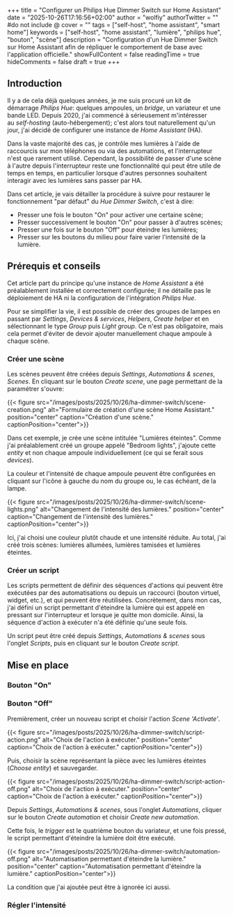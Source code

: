 +++
title = "Configurer un Philips Hue Dimmer Switch sur Home Assistant"
date = "2025-10-26T17:16:56+02:00"
author = "wolfiy"
authorTwitter = "" #do not include @
cover = ""
tags = ["self-host", "home assistant", "smart home"]
keywords = ["self-host", "home assistant", "lumière", "philips hue", "bouton", "scène"]
description = "Configuration d'un Hue Dimmer Switch sur Home Assistant afin de répliquer le comportement de base avec l'application officielle."
showFullContent = false
readingTime = true
hideComments = false
draft = true
+++

## Introduction

Il y a de cela déjà quelques années, je me suis procuré un kit de démarrage *Philips Hue*: quelques ampoules, un *bridge*, un variateur et une bande LED. Depuis 2020, j'ai commencé à sérieusement m'intéresser au *self-hosting* (auto-hébergement); c'est alors tout naturellement qu'un jour, j'ai décidé de configurer une instance de *Home Assistant* (HA).

Dans la vaste majorité des cas, je contrôle mes lumières à l'aide de raccourcis sur mon téléphones ou via des automations, et l'interrupteur n'est que rarement utilisé. Cependant, la possibilité de passer d'une scène à l'autre depuis l'interrupteur reste une fonctionnalité qui peut être utile de temps en temps, en particulier lorsque d'autres personnes souhaitent interagir avec les lumières sans passer par HA.

Dans cet article, je vais détailler la procédure à suivre pour restaurer le fonctionnement "par défaut" du *Hue Dimmer Switch*, c'est à dire:

- Presser une fois le bouton "On" pour activer une certaine scène;
- Presser successivement le bouton "On" pour passer à d'autres scènes;
- Presser une fois sur le bouton "Off" pour éteindre les lumières;
- Presser sur les boutons du milieu pour faire varier l'intensité de la lumière.

## Prérequis et conseils

Cet article part du principe qu'une instance de *Home Assistant* a été préalablement installée et correctement configurée; il ne détaille pas le déploiement de HA ni la configuration de l'intégration *Philips Hue*.

Pour se simplifier la vie, il est possible de créer des groupes de lampes en passant par *Settings*, *Devices & services*, *Helpers*, *Create helper* et en sélectionnant le type *Group* puis *Light group*. Ce n'est pas obligatoire, mais cela permet d'éviter de devoir ajouter manuellement chaque ampoule à chaque scène.

### Créer une scène

Les scènes peuvent être créées depuis *Settings*, *Automations & scenes*, *Scenes*. En cliquant sur le bouton *Create scene*, une page permettant de la paramétrer s'ouvre:

{{< figure src="/images/posts/2025/10/26/ha-dimmer-switch/scene-creation.png" alt="Formulaire de création d'une scène Home Assistant." position="center" caption="Création d'une scène." captionPosition="center">}}

Dans cet exemple, je crée une scène intitulée "Lumières éteintes". Comme j'ai préalablement créé un groupe appelé "Bedroom lights", j'ajoute cette *entity* et non chaque ampoule individuellement (ce qui se ferait sous *devices*). 

La couleur et l'intensité de chaque ampoule peuvent être configurées en cliquant sur l'icône à gauche du nom du groupe ou, le cas échéant, de la lampe.

{{< figure src="/images/posts/2025/10/26/ha-dimmer-switch/scene-lights.png" alt="Changement de l'intensité des lumières." position="center" caption="Changement de l'intensité des lumières." captionPosition="center">}}

Ici, j'ai choisi une couleur plutôt chaude et une intensité réduite. Au total, j'ai créé trois scènes: lumières allumées, lumières tamisées et lumières éteintes.

### Créer un script

Les scripts permettent de définir des séquences d'actions qui peuvent être exécutées par des automatisations ou depuis un raccourci (bouton virtuel, widget, etc.), et qui peuvent être réutilisées. Concrètement, dans mon cas, j'ai défini un script permettant d'éteindre la lumière qui est appelé en pressant sur l'interrupteur et lorsque je quitte mon domicile. Ainsi, la séquence d'action à exécuter n'a été définie qu'une seule fois. 

Un script peut être créé depuis *Settings*, *Automations & scenes* sous l'onglet *Scripts*, puis en cliquant sur le bouton *Create script*.

## Mise en place

### Bouton "On"


### Bouton "Off"

Premièrement, créer un nouveau script et choisir l'action *Scene 'Activate'*.

{{< figure src="/images/posts/2025/10/26/ha-dimmer-switch/script-action.png" alt="Choix de l'action à exécuter." position="center" caption="Choix de l'action à exécuter." captionPosition="center">}}

Puis, choisir la scène représentant la pièce avec les lumières éteintes (*Choose entity*) et sauvegarder.

{{< figure src="/images/posts/2025/10/26/ha-dimmer-switch/script-action-off.png" alt="Choix de l'action à exécuter." position="center" caption="Choix de l'action à exécuter." captionPosition="center">}}

Depuis *Settings*, *Automations & scenes*, sous l'onglet *Automations*, cliquer sur le bouton *Create automation* et choisir *Create new automation*.

Cette fois, le *trigger* est le quatrième bouton du variateur, et une fois pressé, le script permettant d'éteindre la lumière doit être exécuté.

{{< figure src="/images/posts/2025/10/26/ha-dimmer-switch/automation-off.png" alt="Automatisation permettant d'éteindre la lumière." position="center" caption="Automatisation permettant d'éteindre la lumière." captionPosition="center">}}

La condition que j'ai ajoutée peut être à ignorée ici aussi.

### Régler l'intensité
